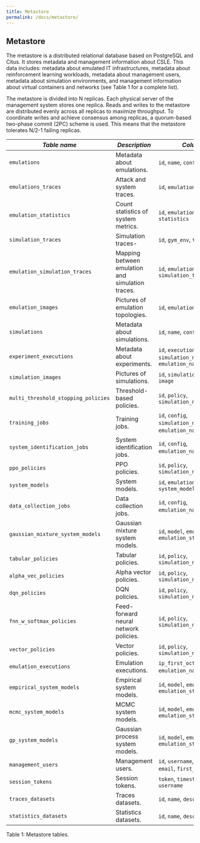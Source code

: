 ```yaml
---
title: Metastore
permalink: /docs/metastore/
---
```


## Metastore

The metastore is a distributed relational database based on PostgreSQL and Citus. 
It stores metadata and management information about CSLE. 
This data includes: metadata about emulated IT infrastructures, 
metadata about reinforcement learning workloads, 
metadata about management users, metadata about simulation environments, 
and management information about virtual containers and networks 
(see Table 1 for a complete list).

The metastore is divided into N replicas. Each physical server of the management system stores one replica. 
Reads and writes to the metastore are distributed evenly across all replicas to maximize throughput. 
To coordinate writes and achieve consensus among replicas, a quorum-based two-phase commit (2PC) 
scheme is used. This means that the metastore tolerates N/2-1 failing replicas.

| *Table name*                        | *Description*                                    | *Columns*                                                   |
|-------------------------------------|--------------------------------------------------|-------------------------------------------------------------|
| `emulations`                        | Metadata about emulations.                       | `id`, `name`, `config`                                      |
| `emulations_traces`                 | Attack and system traces.                        | `id`, `emulation_name`, `trace`                             |
| `emulation_statistics`              | Count statistics of system metrics.              | `id`, `emulation_name`, `statistics`                        |
| `simulation_traces`                 | Simulation traces-                               | `id`, `gym_env`, `trace`                                    |
| `emulation_simulation_traces`       | Mapping between emulation and simulation traces. | `id`, `emulation_trace`, `simulation_trace`                 |
| `emulation_images`                  | Pictures of emulation topologies.                | `id`, `emulation_name`, `image`                             |
| `simulations`                       | Metadata about simulations.                      | `id`, `name`, `config`                                      |
| `experiment_executions`             | Metadata about experiments.                      | `id`, `execution`, `simulation_name`, `emulation_name`      |
| `simulation_images`                 | Pictures of simulations.                         | `id`, `simulation_name`, `image`                            |
| `multi_threshold_stopping_policies` | Threshold-based policies.                        | `id`, `policy`, `simulation_name`                           |
| `training_jobs`                     | Training jobs.                                   | `id`, `config`, `simulation_name`, `emulation_name`, `pid`  |
| `system_identification_jobs`        | System identification jobs.                      | `id`, `config`, `emulation_name`, `pid`                     |
| `ppo_policies`                      | PPO policies.                                    | `id`, `policy`, `simulation_name`                           |
| `system_models`                     | System models.                                   | `id`, `emulation_name`, `system_model`                      |
| `data_collection_jobs`              | Data collection jobs.                            | `id`, `config`, `emulation_name`, `pid`                     |
| `gaussian_mixture_system_models`    | Gaussian mixture system models.                  | `id`, `model`, `emulation_name`, `emulation_statistic_id`   |
| `tabular_policies`                  | Tabular policies.                                | `id`, `policy`, `simulation_name`                           |
| `alpha_vec_policies`                | Alpha vector policies.                           | `id`, `policy`, `simulation_name`                           |
| `dqn_policies`                      | DQN policies.                                    | `id`, `policy`, `simulation_name`                           |
| `fnn_w_softmax_policies`            | Feed-forward neural network policies.            | `id`, `policy`, `simulation_name`                           |
| `vector_policies`                   | Vector policies.                                 | `id`, `policy`, `simulation_name`                           |
| `emulation_executions`              | Emulation executions.                            | `ip_first_octet`, `emulation_name`, `info`                  |
| `empirical_system_models`           | Empirical system models.                         | `id`, `model`, `emulation_name`, `emulation_statistic_name` |
| `mcmc_system_models`                | MCMC system models.                              | `id`, `model`, `emulation_name`, `emulation_statistic_name` |
| `gp_system_models`                  | Gaussian process system models.                  | `id`, `model`, `emulation_name`, `emulation_statistic_id`   |
| `management_users`                  | Management users.                                | `id`, `username`, `password`, `email`, `first_name`, etc.   |
| `session_tokens`                    | Session tokens.                                  | `token`, `timestamp`, `username`                            |
| `traces_datasets`                   | Traces datasets.                                 | `id`, `name`, `description`, etc.                           |
| `statistics_datasets`               | Statistics datasets.                             | `id`, `name`, `description`, etc.                           |

<p class="captionFig">
Table 1: Metastore tables.
</p>